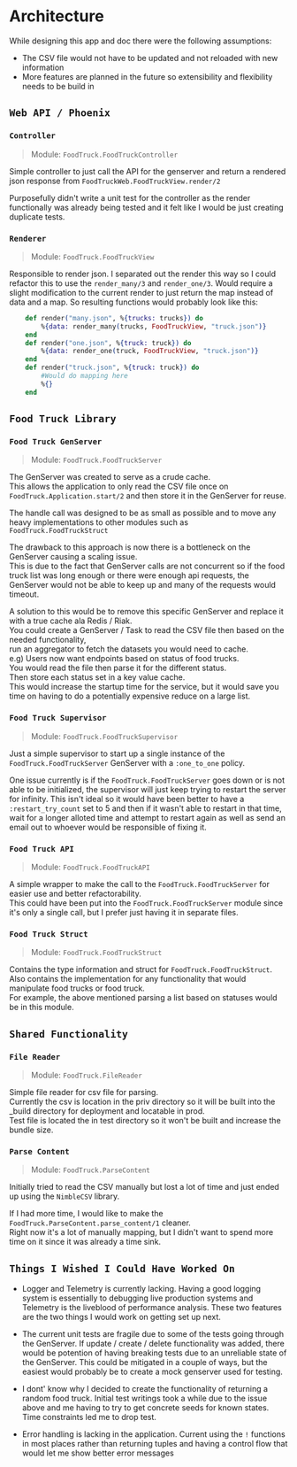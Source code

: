 # Architecture

While designing this app and doc there were the following assumptions:
- The CSV file would not have to be updated and not reloaded with new information
- More features are planned in the future so extensibility and flexibility needs to be build in

## `Web API / Phoenix`

### `Controller`
> Module: `FoodTruck.FoodTruckController`

Simple controller to just call the API for the genserver and return a rendered json response from `FoodTruckWeb.FoodTruckView.render/2`

Purposefully didn't write a unit test for the controller as the render functionally was already being tested and it felt like I would be just creating duplicate tests.

### `Renderer`
> Module: `FoodTruck.FoodTruckView`

Responsible to render json. I separated out the render this way so I could refactor this to use the `render_many/3` and `render_one/3`. Would require a slight modification to the current render to just return the map instead of data and a map. So resulting functions would probably look like this:
```elixir
    def render("many.json", %{trucks: trucks}) do
        %{data: render_many(trucks, FoodTruckView, "truck.json")}
    end
    def render("one.json", %{truck: truck}) do
        %{data: render_one(truck, FoodTruckView, "truck.json")}
    end
    def render("truck.json", %{truck: truck}) do
        #Would do mapping here
        %{}
    end
```

## `Food Truck Library`

### `Food Truck GenServer` 
> Module: `FoodTruck.FoodTruckServer`

The GenServer was created to serve as a crude cache.  
This allows the application to only read the CSV file once on `FoodTruck.Application.start/2` and then store it in the GenServer for reuse.

The handle call was designed to be as small as possible and to move any heavy implementations to other modules such as `FoodTruck.FoodTruckStruct`

The drawback to this approach is now there is a bottleneck on the GenServer causing a scaling issue.  
This is due to the fact that GenServer calls are not concurrent so if the food truck list was long enough or there were enough api requests,
the GenServer would not be able to keep up and many of the requests would timeout.

A solution to this would be to remove this specific GenServer and replace it with a true cache ala Redis / Riak.  
You could create a GenServer / Task to read the CSV file then based on the needed functionality,  
run an aggregator to fetch the datasets you would need to cache.  
e.g) Users now want endpoints based on status of food trucks.  
You would read the file then parse it for the different status.  
Then store each status set in a key value cache.  
This would increase the startup time for the service, but it would save you time on having to do a potentially expensive reduce on a large list.

### `Food Truck Supervisor`
> Module: `FoodTruck.FoodTruckSupervisor`

Just a simple supervisor to start up a single instance of the `FoodTruck.FoodTruckServer` GenServer with a `:one_to_one` policy.

One issue currently is if the `FoodTruck.FoodTruckServer` goes down or is not able to be initialized, the supervisor will just keep trying to restart the server for infinity.  This isn't ideal so it would have been better to have a `:restart_try_count` set to 5 and then if it wasn't able to restart in that time, wait for a longer alloted time and attempt to restart again as well as send an email out to whoever would be responsible of fixing it.

### `Food Truck API`
> Module: `FoodTruck.FoodTruckAPI`

A simple wrapper to make the call to the `FoodTruck.FoodTruckServer` for easier use and better refactorability.  
This could have been put into the `FoodTruck.FoodTruckServer` module since it's only a single call, but I prefer just having it in separate files.

### `Food Truck Struct`
> Module: `FoodTruck.FoodTruckStruct`

Contains the type information and struct for `FoodTruck.FoodTruckStruct`. Also contains the implementation for any functionality that would manipulate food trucks or food truck.  
For example, the above mentioned parsing a list based on statuses would be in this module.

## `Shared Functionality`

### `File Reader`
> Module: `FoodTruck.FileReader`

Simple file reader for csv file for parsing.  
Currently the csv is location in the priv directory so it will be built into the _build directory for deployment and locatable in prod.  
Test file is located the in test directory so it won't be built and increase the bundle size.

### `Parse Content`
> Module: `FoodTruck.ParseContent`

Initially tried to read the CSV manually but lost a lot of time and just ended up using the `NimbleCSV` library.

If I had more time, I would like to make the `FoodTruck.ParseContent.parse_content/1` cleaner.  
Right now it's a lot of manually mapping, but I didn't want to spend more time on it since it was already a time sink.

## `Things I Wished I Could Have Worked On`
- Logger and Telemetry is currently lacking. Having a good logging system is essentially to debugging live production systems and Telemetry is the liveblood of performance analysis. These two features are the two things I would work on getting set up next.

- The current unit tests are fragile due to some of the tests going through the GenServer. If update / create / delete functionality was added, there would be potention of having breaking tests due to an unreliable state of the GenServer. This could be mitigated in a couple of ways, but the easiest would probably be to create a mock genserver used for testing.

- I dont' know why I decided to create the functionality of returning a random food truck. Initial test writings took a while due to the issue above and me having to try to get concrete seeds for known states. Time constraints led me to drop test.

- Error handling is lacking in the application. Current using the `!` functions in most places rather than returning tuples and having a control flow that would let me show better error messages